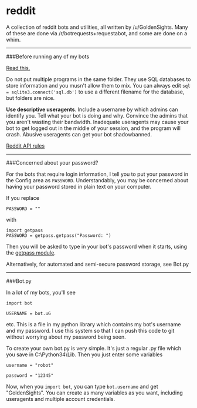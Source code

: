 reddit
======

A collection of reddit bots and utilities, all written by /u/GoldenSights. Many of these are done via /r/botrequests+requestabot, and some are done on a whim.
_______
###Before running any of my bots

[Read this.](http://www.reddit.com/r/GoldTesting/comments/26r2ob/how_to_install_and_use_a_python_reddit_bot/)

Do not put multiple programs in the same folder. They use SQL databases to store information and you musn't allow them to mix. You can always edit `sql = sqlite3.connect('sql.db')` to use a different filename for the database, but folders are nice.

**Use descriptive useragents**. Include a username by which admins can identify you. Tell what your bot is doing and why. Convince the admins that you aren't wasting their bandwidth. Inadequate useragents may cause your bot to get logged out in the middle of your session, and the program will crash. Abusive useragents can get your bot shadowbanned.

[Reddit API rules](https://github.com/reddit/reddit/wiki/API)


________


###Concerned about your password?

For the bots that require login information, I tell you to put your password in the Config area as `PASSWORD`. Understandably, you may be concerned about having your password stored in plain text on your computer.

If you replace

    PASSWORD = ""

with
    
    import getpass
    PASSWORD = getpass.getpass("Password: ")

Then you will be asked to type in your bot's password when it starts, using the [getpass module](https://docs.python.org/2/library/getpass.html#getpass.getpass).

Alternatively, for automated and semi-secure password storage, see Bot.py

________



###Bot.py

In a lot of my bots, you'll see 

`import bot`

`USERNAME = bot.uG`

etc. This is a file in my python library which contains my bot's username and my password. I use this system so that I can push this code to git without worrying about my password being seen.

To create your own bot.py is very simple. It's just a regular .py file which you save in C:\Python34\Lib\. Then you just enter some variables

`username = "robot"`

`password = "12345"`

Now, when you `import bot`, you can type `bot.username` and get "GoldenSights". You can create as many variables as you want, including useragents and multiple account credentials.